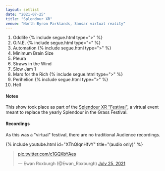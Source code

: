 ```yaml
---
layout: setlist
date: "2021-07-25"
title: "Splendour XR"
venue: "North Byron Parklands, Sansar virtual reality"
---
```


 1. Oddlife
    {% include segue.html type=">" %}
 2. O.N.E.
    {% include segue.html type=">" %}
 3. Automation
    {% include segue.html type=">" %}
 4. Minimum Brain Size
 5. Pleura
 6. Straws in the Wind
 7. Slow Jam 1
 8. Mars for the Rich
    {% include segue.html type=">" %}
 9. Perihelion
    {% include segue.html type=">" %}
10. Hell

#### Notes

This show took place as part of the [Splendour XR "Festival"](https://splendourxr.com/), a virtual event meant to replace the yearly Splendour in the Grass Festival.

#### Recordings

As this was a "virtual" festival, there are no traditional Audience recordings.

{% include youtube.html id="XThQIqnHfvY" title="(audio only)" %}

<blockquote class="twitter-tweet"><p lang="en" dir="ltr"><a href="https://t.co/c1GQXbYAes">pic.twitter.com/c1GQXbYAes</a></p>&mdash; Ewan Roxburgh (@Ewan_Roxburgh) <a href="https://twitter.com/Ewan_Roxburgh/status/1419293009242325004?ref_src=twsrc%5Etfw">July 25, 2021</a></blockquote> <script async src="https://platform.twitter.com/widgets.js" charset="utf-8"></script>
